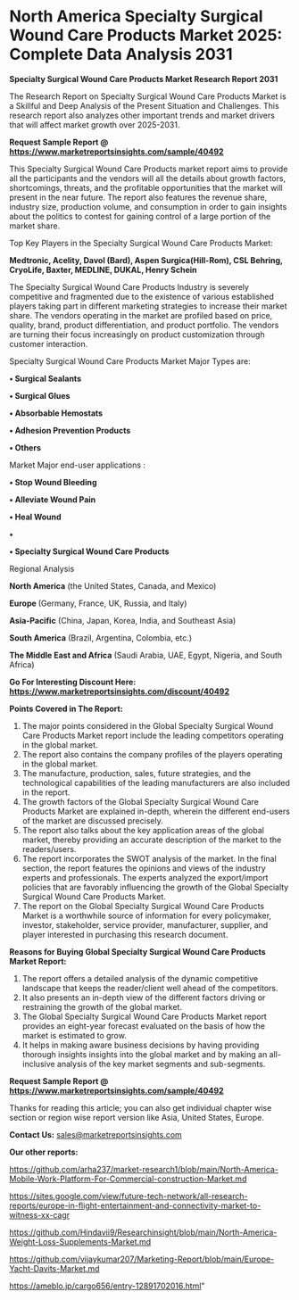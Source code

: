 # North America Specialty Surgical Wound Care Products Market 2025: Complete Data Analysis 2031

<strong>Specialty Surgical Wound Care Products Market Research Report 2031</strong>

The Research Report on Specialty Surgical Wound Care Products Market is a Skillful and Deep Analysis of the Present Situation and Challenges. This research report also analyzes other important trends and market drivers that will affect market growth over 2025-2031.

<strong>Request Sample Report @ <a href=https://www.marketreportsinsights.com/sample/40492>https://www.marketreportsinsights.com/sample/40492</a></strong>

This Specialty Surgical Wound Care Products market report aims to provide all the participants and the vendors will all the details about growth factors, shortcomings, threats, and the profitable opportunities that the market will present in the near future. The report also features the revenue share, industry size, production volume, and consumption in order to gain insights about the politics to contest for gaining control of a large portion of the market share.

Top Key Players in the Specialty Surgical Wound Care Products Market:

<strong>Medtronic, Acelity, Davol (Bard), Aspen Surgica(Hill-Rom), CSL Behring, CryoLife, Baxter, MEDLINE, DUKAL, Henry Schein</strong>

The Specialty Surgical Wound Care Products Industry is severely competitive and fragmented due to the existence of various established players taking part in different marketing strategies to increase their market share. The vendors operating in the market are profiled based on price, quality, brand, product differentiation, and product portfolio. The vendors are turning their focus increasingly on product customization through customer interaction.

Specialty Surgical Wound Care Products Market Major Types are:

<strong>•  Surgical Sealants

•  Surgical Glues

•  Absorbable Hemostats

•  Adhesion Prevention Products

•  Others</strong>

Market Major end-user applications :

<strong>•  Stop Wound Bleeding

•  Alleviate Wound Pain

•  Heal Wound

•  

•  Specialty Surgical Wound Care Products</strong>

Regional Analysis

</u><strong><b>North America</b></strong> (the United States, Canada, and Mexico)

<strong><b>Europe </b></strong>(Germany, France, UK, Russia, and Italy)

<strong><b>Asia-Pacific</b></strong> (China, Japan, Korea, India, and Southeast Asia)

<strong><b>South America</b></strong> (Brazil, Argentina, Colombia, etc.)

<strong><b>The Middle East and Africa</b></strong> (Saudi Arabia, UAE, Egypt, Nigeria, and South Africa)

<strong>Go For Interesting Discount Here: <a href=https://www.marketreportsinsights.com/discount/40492>https://www.marketreportsinsights.com/discount/40492</a></strong>

<strong>Points Covered in The Report:</strong>
<ol>
  <li>The major points considered in the Global Specialty Surgical Wound Care Products Market report include the leading competitors operating in the global market.</li>
  <li>The report also contains the company profiles of the players operating in the global market.</li>
  <li>The manufacture, production, sales, future strategies, and the technological capabilities of the leading manufacturers are also included in the report.</li>
  <li>The growth factors of the Global Specialty Surgical Wound Care Products Market are explained in-depth, wherein the different end-users of the market are discussed precisely.</li>
  <li>The report also talks about the key application areas of the global market, thereby providing an accurate description of the market to the readers/users.</li>
  <li>The report incorporates the SWOT analysis of the market. In the final section, the report features the opinions and views of the industry experts and professionals. The experts analyzed the export/import policies that are favorably influencing the growth of the Global Specialty Surgical Wound Care Products Market.</li>
  <li>The report on the Global Specialty Surgical Wound Care Products Market is a worthwhile source of information for every policymaker, investor, stakeholder, service provider, manufacturer, supplier, and player interested in purchasing this research document.</li>
</ol>
<strong>Reasons for Buying Global Specialty Surgical Wound Care Products Market Report:</strong>

<ol>
  <li>The report offers a detailed analysis of the dynamic competitive landscape that keeps the reader/client well ahead of the competitors.</li>
  <li>It also presents an in-depth view of the different factors driving or restraining the growth of the global market.</li>
  <li>The Global Specialty Surgical Wound Care Products Market report provides an eight-year forecast evaluated on the basis of how the market is estimated to grow.</li>
  <li>It helps in making aware business decisions by having providing thorough insights insights into the global market and by making an all-inclusive analysis of the key market segments and sub-segments.</li>
</ol>
<strong>Request Sample Report @ <a href=https://www.marketreportsinsights.com/sample/40492>https://www.marketreportsinsights.com/sample/40492</a></strong>


Thanks for reading this article; you can also get individual chapter wise section or region wise report version like Asia, United States, Europe.

<strong>Contact Us:</strong>
sales@marketreportsinsights.com

<strong>Our other reports:</strong>

<a href=https://github.com/arha237/market-research1/blob/main/North-America-Mobile-Work-Platform-For-Commercial-construction-Market.md>https://github.com/arha237/market-research1/blob/main/North-America-Mobile-Work-Platform-For-Commercial-construction-Market.md</a>

<a href=https://sites.google.com/view/future-tech-network/all-research-reports/europe-in-flight-entertainment-and-connectivity-market-to-witness-xx-cagr>https://sites.google.com/view/future-tech-network/all-research-reports/europe-in-flight-entertainment-and-connectivity-market-to-witness-xx-cagr</a>

<a href=https://github.com/Hindavii9/Researchinsight/blob/main/North-America-Weight-Loss-Supplements-Market.md>https://github.com/Hindavii9/Researchinsight/blob/main/North-America-Weight-Loss-Supplements-Market.md</a>

<a href=https://github.com/vijaykumar207/Marketing-Report/blob/main/Europe-Yacht-Davits-Market.md>https://github.com/vijaykumar207/Marketing-Report/blob/main/Europe-Yacht-Davits-Market.md</a>

<a href=https://ameblo.jp/cargo656/entry-12891702016.html>https://ameblo.jp/cargo656/entry-12891702016.html</a>"
